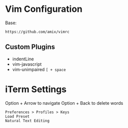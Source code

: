 # Vim Configuration

Base:

```
https://github.com/amix/vimrc
```

## Custom Plugins

* indentLine
* vim-javascript
* vim-unimpaired `[ + space`

# iTerm Settings

Option + Arrow to navigate
Option + Back to delete words

```
Preferences > Profiles > Keys
Load Preset
Natural Text Editing
```

